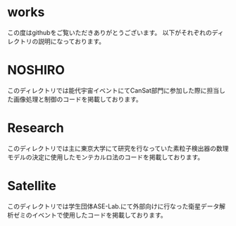 # works

この度はgithubをご覧いただきありがとうございます。
以下がそれぞれのディレクトリの説明になっております。
# NOSHIRO
このディレクトリでは能代宇宙イベントにてCanSat部門に参加した際に担当した画像処理と制御のコードを掲載しております。
# Research
このディレクトリでは主に東京大学にて研究を行なっていた素粒子検出器の数理モデルの決定に使用したモンテカルロ法のコードを掲載しております。
# Satellite
このディレクトリでは学生団体ASE-Lab.にて外部向けに行なった衛星データ解析ゼミのイベントで使用したコードを掲載しております。
